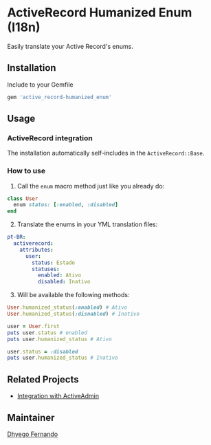 # ActiveRecord Humanized Enum (I18n)
Easily translate your Active Record\'s enums.

## Installation
Include to your Gemfile
```ruby
gem 'active_record-humanized_enum'
```

## Usage

### ActiveRecord integration
The installation automatically self-includes in the ```ActiveRecord::Base```.

### How to use
1. Call the `enum` macro method just like you already do:
```ruby
class User
  enum status: [:enabled, :disabled]
end
```

2. Translate the enums in your YML translation files:
```yaml
pt-BR:
  activerecord:
    attributes:
      user:
        status: Estado
        statuses:
          enabled: Ativo
          disabled: Inativo
```

3. Will be available the following methods:
```ruby
User.humanized_status(:enabled) # Ativo
User.humanized_status(:disnabled) # Inativo

user = User.first
puts user.status # enabled
puts user.humanized_status # Ativo

user.status = :disabled
puts user.humanized_status # Inativo
```

## Related Projects
- [Integration with ActiveAdmin](http://github.com/dhyegocalota/active_admin-humanized_enum)

## Maintainer
[Dhyego Fernando](https://github.com/dhyegocalota)
